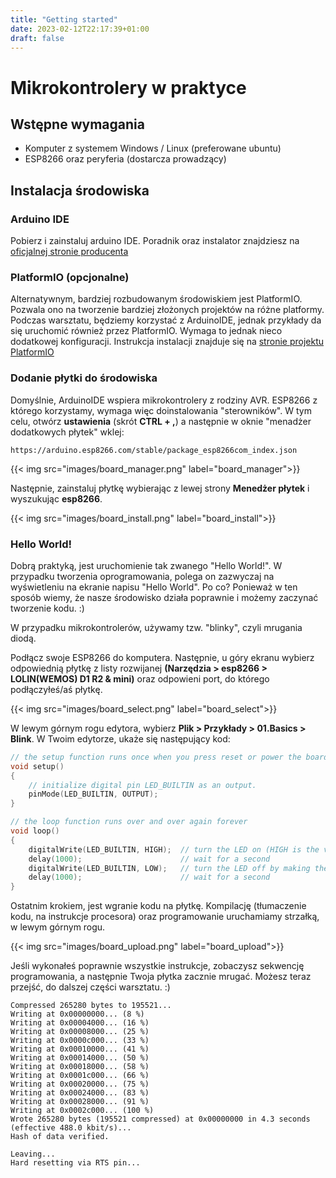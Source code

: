 ```yaml
---
title: "Getting started"
date: 2023-02-12T22:17:39+01:00
draft: false
---
```


# Mikrokontrolery w praktyce

## Wstępne wymagania
- Komputer z systemem Windows / Linux (preferowane ubuntu)
- ESP8266 oraz peryferia (dostarcza prowadzący)
## Instalacja środowiska
### Arduino IDE
Pobierz i zainstaluj arduino IDE. Poradnik oraz instalator znajdziesz na [oficjalnej stronie producenta](https://docs.arduino.cc/software/ide-v2/tutorials/getting-started/ide-v2-downloading-and-installing)

### PlatformIO (opcjonalne)
Alternatywnym, bardziej rozbudowanym środowiskiem jest PlatformIO. Pozwala ono na tworzenie bardziej
złożonych projektów na różne platformy. Podczas warsztatu, będziemy korzystać z ArduinoIDE, jednak
przykłady da się uruchomić również przez PlatformIO. Wymaga to jednak nieco dodatkowej konfiguracji.
Instrukcja instalacji znajduje się na [stronie projektu PlatformIO](https://platformio.org/install/ide?install=vscode)

### Dodanie płytki do środowiska
Domyślnie, ArduinoIDE wspiera mikrokontrolery z rodziny AVR. ESP8266 z którego korzystamy, wymaga więc 
doinstalowania "sterowników". W tym celu, otwórz **ustawienia** (skrót **CTRL + ,**) a następnie
w oknie "menadżer dodatkowych płytek" wklej:
```link
https://arduino.esp8266.com/stable/package_esp8266com_index.json
```
{{< img src="images/board_manager.png" label="board_manager">}}

Następnie, zainstaluj płytkę wybierając z lewej strony **Menedżer płytek** i wyszukując **esp8266**.

{{< img src="images/board_install.png" label="board_install">}}

### Hello World!
Dobrą praktyką, jest uruchomienie tak zwanego "Hello World!". W przypadku
tworzenia oprogramowania, polega on zazwyczaj na wyświetleniu na ekranie napisu "Hello World". Po co?
Ponieważ w ten sposób wiemy, że nasze środowisko działa poprawnie i możemy zaczynać tworzenie kodu. :)
   
W przypadku mikrokontrolerów, używamy tzw. "blinky", czyli mrugania diodą.
   

Podłącz swoje ESP8266 do komputera. Następnie, u góry ekranu wybierz odpowiednią płytkę z listy rozwijanej
**(Narzędzia > esp8266 > LOLIN(WEMOS) D1 R2 & mini)** oraz odpowieni port, do którego podłączyłeś/aś
płytkę.

{{< img src="images/board_select.png" label="board_select">}}

W lewym górnym rogu edytora, wybierz **Plik > Przykłady > 01.Basics > Blink**. W Twoim edytorze,
ukaże się następujący kod:

```C
// the setup function runs once when you press reset or power the board
void setup()
{
    // initialize digital pin LED_BUILTIN as an output.
    pinMode(LED_BUILTIN, OUTPUT);
}

// the loop function runs over and over again forever
void loop() 
{
    digitalWrite(LED_BUILTIN, HIGH);  // turn the LED on (HIGH is the voltage level)
    delay(1000);                      // wait for a second
    digitalWrite(LED_BUILTIN, LOW);   // turn the LED off by making the voltage LOW
    delay(1000);                      // wait for a second
}
```

Ostatnim krokiem, jest wgranie kodu na płytkę. Kompilację (tłumaczenie kodu, na instrukcje procesora)
oraz programowanie uruchamiamy strzałką, w lewym górnym rogu.

{{< img src="images/board_upload.png" label="board_upload">}}

Jeśli wykonałeś poprawnie wszystkie instrukcje, zobaczysz sekwencję programowania, a następnie Twoja
płytka zacznie mrugać. Możesz teraz przejść, do dalszej części warsztatu. :)

```
Compressed 265280 bytes to 195521...
Writing at 0x00000000... (8 %)
Writing at 0x00004000... (16 %)
Writing at 0x00008000... (25 %)
Writing at 0x0000c000... (33 %)
Writing at 0x00010000... (41 %)
Writing at 0x00014000... (50 %)
Writing at 0x00018000... (58 %)
Writing at 0x0001c000... (66 %)
Writing at 0x00020000... (75 %)
Writing at 0x00024000... (83 %)
Writing at 0x00028000... (91 %)
Writing at 0x0002c000... (100 %)
Wrote 265280 bytes (195521 compressed) at 0x00000000 in 4.3 seconds (effective 488.0 kbit/s)...
Hash of data verified.

Leaving...
Hard resetting via RTS pin...
```